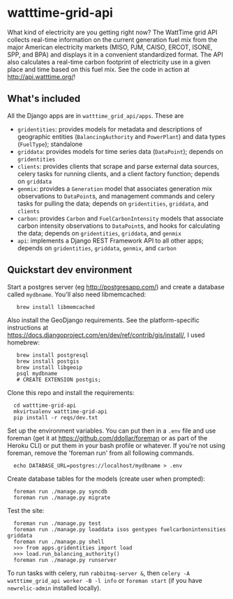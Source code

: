 watttime-grid-api
=================

What kind of electricity are you getting right now? The WattTime grid API collects real-time information on the current generation fuel mix from the major American electricity markets (MISO, PJM, CAISO, ERCOT, ISONE, SPP, and BPA) and displays it in a convenient standardized format. The API also calculates a real-time carbon footprint of electricity use in a given place and time based on this fuel mix. See the code in action at http://api.watttime.org/!

What's included
---------------
All the Django apps are in `watttime_grid_api/apps`. These are
* `gridentities`: provides models for metadata and descriptions of geographic entities (`BalancingAuthority` and `PowerPlant`) and data types (`FuelType`); standalone
* `griddata`: provides models for time series data (`DataPoint`); depends on `gridentities`
* `clients`: provides clients that scrape and parse external data sources, celery tasks for running clients, and a client factory function; depends on `griddata`
* `genmix`: provides a `Generation` model that associates generation mix observations to `DataPoint`s, and management commands and celery tasks for pulling the data; depends on `gridentities`, `griddata`, and `clients`
* `carbon`: provides `Carbon` and `FuelCarbonIntensity` models that associate carbon intensity observations to `DataPoint`s, and hooks for calculating the data; depends on `gridentities`, `griddata`, and `genmix`
* `api`: implements a Django REST Framework API to all other apps; depends on `gridentities`, `griddata`, `genmix`, and `carbon`


Quickstart dev environment
-----------
Start a postgres server (eg http://postgresapp.com/) and create a database called <code>mydbname</code>.
You'll also need libmemcached:

       brew install libmemcached

Also install the GeoDjango requirements. See the platform-specific instructions at 
https://docs.djangoproject.com/en/dev/ref/contrib/gis/install/,
I used homebrew:

       brew install postgresql
       brew install postgis
       brew install libgeoip
       psql mydbname
       # CREATE EXTENSION postgis;

Clone this repo and install the requirements:

      cd watttime-grid-api
      mkvirtualenv watttime-grid-api
      pip install -r reqs/dev.txt

Set up the environment variables. You can put then in a <code>.env</code> file and use foreman
(get it at https://github.com/ddollar/foreman or as part of the Heroku CLI)
or put them in your bash profile or whatever.
If you're not using foreman, remove the 'foreman run' from all following commands.

      echo DATABASE_URL=postgres://localhost/mydbname > .env

Create database tables for the models (create user when prompted):

      foreman run ./manage.py syncdb
      foreman run ./manage.py migrate

Test the site:

      foreman run ./manage.py test
      foreman run ./manage.py loaddata isos gentypes fuelcarbonintensities griddata
      foreman run ./manage.py shell
      >>> from apps.gridentities import load
      >>> load.run_balancing_authority()
      foreman run ./manage.py runserver

To run tasks with celery, run <code>rabbitmq-server &</code>, then
<code>celery -A watttime_grid_api worker -B -l info</code>
or
<code>foreman start</code> (if you have <code>newrelic-admin</code> installed locally).
